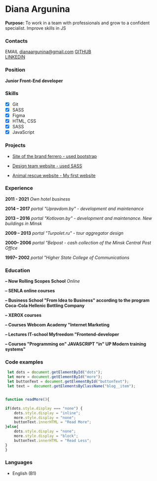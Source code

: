 # Diana Argunina


**Purpose:** To work in a team with professionals and grow to a confident specialist. Improve skills in JS

### Contacts

EMAIL dianaargunina@gmail.com
[GITHUB](https://github.com/Diana-Diana-dev/)\
[LINKEDIN](http://linkedin.com/in/dilava/)

### Position

**Junior Front-End developer**

### Skills

- [x] Git
- [x] SASS
- [x] Figma
- [x] HTML, CSS
- [x] SASS
- [x] JavaScript

### Projects

- [Site of the brand ferrero - used bootstrap](https://diana-diana-dev.github.io/ferrero/)

- [Design team website - used SASS](https://diana-diana-dev.github.io/web_development/)

- [Animal rescue website - My first website ](https://diana-diana-dev.github.io/Help_animals/)

### Experience

**2011 - 2021** *Own hotel business*

**2014 – 2017** *portal "Upravdom.by" - development and maintenance*

**2013 – 2016** *portal "Kotlovan.by" - development and maintenance. New buildings in Minsk*

**2009 – 2013** *portal "Turpolet.ru" - tour aggregator design*

**2000– 2006** *portal "Belpost - cash collection of the Minsk Central Post Office*

**1997– 2002** *portal "Higher State College of Communications*

### Education

**– Now Rolling Scopes School** *Online*

**– SENLA online courses**

**– Business School "From Idea to Business" according to the program Coca-Cola Hellenic Bottling Company**

**– XEROX courses**

**– Courses Webcom Academy "Internet Marketing**

**– Lectures IT-school Myfreedom "Frontend-developer**

**– Courses "Programming on" JAVASCRIPT "in" UP Modern training systems"**

### Code examples

```javascript
 let dots = document.getElementById("dots");
 let more = document.getElementById("more");
 let buttonText = document.getElementById("buttonText"); 
 let text =  document.getElementsByClassName("blog__item");    


function readMore(){

if(dots.style.display === "none") {
	dots.style.display = "inline";
	more.style.display = "none";
	buttonText.innerHTML = "Read More";
}else{
	dots.style.display = "none";
	more.style.display = "block";
	buttonText.innerHTML = "Read Less";	 
}
}
```

### Languages

- English (B1)
